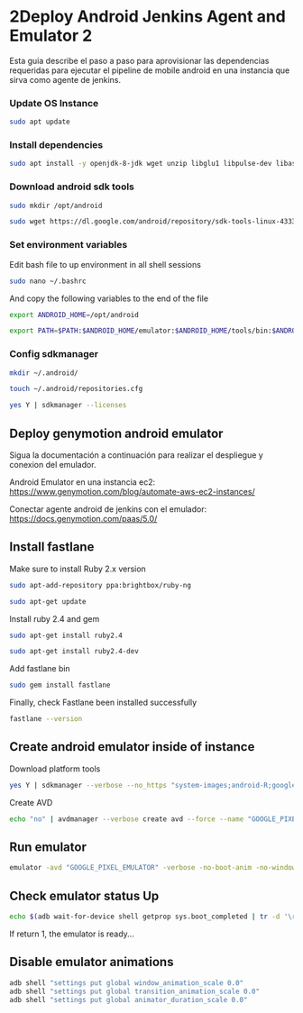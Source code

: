 # 2Deploy Android Jenkins Agent and Emulator 2

Esta guia describe el paso a paso para aprovisionar las dependencias requeridas para ejecutar el pipeline de mobile android en una instancia que sirva como agente de jenkins. 

### Update OS Instance

```bash
sudo apt update
```
### Install dependencies

```bash
sudo apt install -y openjdk-8-jdk wget unzip libglu1 libpulse-dev libasound2 libc6  libstdc++6 libx11-6 libx11-xcb1 libxcb1 libxcomposite1 libxcursor1 libxi6  libxtst6 libnss3
```

### Download android sdk tools

```bash
sudo mkdir /opt/android
```
```bash
sudo wget https://dl.google.com/android/repository/sdk-tools-linux-4333796.zip -P /tmp && sudo unzip -d /opt/android /tmp sdk-tools-linux-4333796.zip
```

### Set environment variables

Edit bash file to up environment in all shell sessions

```bash
sudo nano ~/.bashrc
```
And copy the following variables to the end of the file

```bash
export ANDROID_HOME=/opt/android
```
```bash
export PATH=$PATH:$ANDROID_HOME/emulator:$ANDROID_HOME/tools/bin:$ANDROID_HOME/platform-tools
```

###  Config sdkmanager

```bash
mkdir ~/.android/
```

```bash
touch ~/.android/repositories.cfg
```

```bash
yes Y | sdkmanager --licenses
```

## Deploy genymotion android emulator

Sigua la documentación a continuación para realizar el despliegue y conexion del emulador.

Android Emulator en una instancia ec2:
https://www.genymotion.com/blog/automate-aws-ec2-instances/

Conectar agente android de jenkins con el emulador:
https://docs.genymotion.com/paas/5.0/


## Install fastlane

Make sure to install Ruby 2.x version

```bash
sudo apt-add-repository ppa:brightbox/ruby-ng

sudo apt-get update
```

Install ruby 2.4 and gem

```bash
sudo apt-get install ruby2.4

sudo apt-get install ruby2.4-dev
```

Add fastlane bin

```bash
sudo gem install fastlane
```

Finally, check Fastlane been installed successfully

```bash
fastlane --version
```

## Create android emulator inside of instance

Download platform tools

```bash
yes Y | sdkmanager --verbose --no_https "system-images;android-R;google_apis;x86" "platforms;android-R" "platform-tools" "emulator"
```

Create AVD

```bash
echo "no" | avdmanager --verbose create avd --force --name "GOOGLE_PIXEL_EMULATOR" --device "pixel" --package "system-images;android-R;google_apis;x86"
```

## Run emulator 

```bash
emulator -avd "GOOGLE_PIXEL_EMULATOR" -verbose -no-boot-anim -no-window -gpu off -timezone America/Bogota &
```

## Check emulator status Up

```bash
echo $(adb wait-for-device shell getprop sys.boot_completed | tr -d '\r')
```

If return 1, the emulator is ready...

## Disable emulator animations

```bash
adb shell "settings put global window_animation_scale 0.0" 
adb shell "settings put global transition_animation_scale 0.0"
adb shell "settings put global animator_duration_scale 0.0"
```
